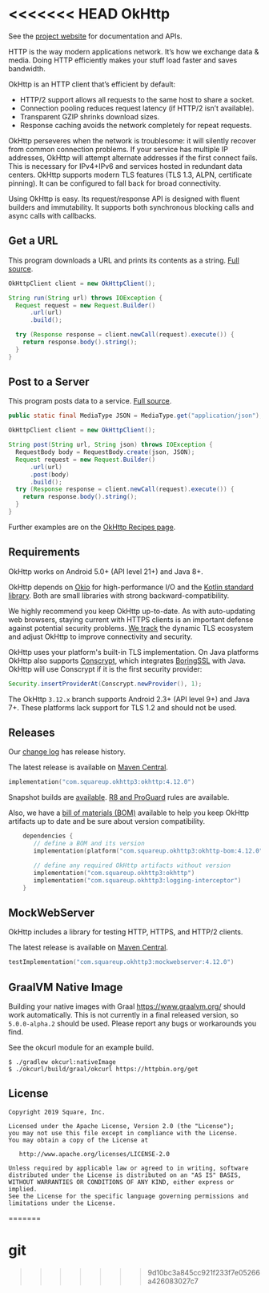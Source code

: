 <<<<<<< HEAD
OkHttp
======

See the [project website][okhttp] for documentation and APIs.

HTTP is the way modern applications network. It’s how we exchange data & media. Doing HTTP
efficiently makes your stuff load faster and saves bandwidth.

OkHttp is an HTTP client that’s efficient by default:

 * HTTP/2 support allows all requests to the same host to share a socket.
 * Connection pooling reduces request latency (if HTTP/2 isn’t available).
 * Transparent GZIP shrinks download sizes.
 * Response caching avoids the network completely for repeat requests.

OkHttp perseveres when the network is troublesome: it will silently recover from common connection
problems. If your service has multiple IP addresses, OkHttp will attempt alternate addresses if the
first connect fails. This is necessary for IPv4+IPv6 and services hosted in redundant data
centers. OkHttp supports modern TLS features (TLS 1.3, ALPN, certificate pinning). It can be
configured to fall back for broad connectivity.

Using OkHttp is easy. Its request/response API is designed with fluent builders and immutability. It
supports both synchronous blocking calls and async calls with callbacks.


Get a URL
---------

This program downloads a URL and prints its contents as a string. [Full source][get_example].

```java
OkHttpClient client = new OkHttpClient();

String run(String url) throws IOException {
  Request request = new Request.Builder()
      .url(url)
      .build();

  try (Response response = client.newCall(request).execute()) {
    return response.body().string();
  }
}
```


Post to a Server
----------------

This program posts data to a service. [Full source][post_example].

```java
public static final MediaType JSON = MediaType.get("application/json");

OkHttpClient client = new OkHttpClient();

String post(String url, String json) throws IOException {
  RequestBody body = RequestBody.create(json, JSON);
  Request request = new Request.Builder()
      .url(url)
      .post(body)
      .build();
  try (Response response = client.newCall(request).execute()) {
    return response.body().string();
  }
}
```

Further examples are on the [OkHttp Recipes page][recipes].


Requirements
------------

OkHttp works on Android 5.0+ (API level 21+) and Java 8+.

OkHttp depends on [Okio][okio] for high-performance I/O and the [Kotlin standard library][kotlin]. Both are small libraries with strong backward-compatibility.

We highly recommend you keep OkHttp up-to-date. As with auto-updating web browsers, staying current
with HTTPS clients is an important defense against potential security problems. [We
track][tls_history] the dynamic TLS ecosystem and adjust OkHttp to improve connectivity and
security.

OkHttp uses your platform's built-in TLS implementation. On Java platforms OkHttp also supports
[Conscrypt][conscrypt], which integrates [BoringSSL](https://github.com/google/boringssl) with Java. OkHttp will use Conscrypt if it is
the first security provider:

```java
Security.insertProviderAt(Conscrypt.newProvider(), 1);
```

The OkHttp `3.12.x` branch supports Android 2.3+ (API level 9+) and Java 7+. These platforms lack
support for TLS 1.2 and should not be used.


Releases
--------

Our [change log][changelog] has release history.

The latest release is available on [Maven Central](https://search.maven.org/artifact/com.squareup.okhttp3/okhttp/4.12.0/jar).

```kotlin
implementation("com.squareup.okhttp3:okhttp:4.12.0")
```

Snapshot builds are [available][snap]. [R8 and ProGuard][r8_proguard] rules are available.

Also, we have a [bill of materials (BOM)][bom] available to help you keep OkHttp artifacts up to date and be sure about version compatibility.

```kotlin
    dependencies {
       // define a BOM and its version
       implementation(platform("com.squareup.okhttp3:okhttp-bom:4.12.0"))

       // define any required OkHttp artifacts without version
       implementation("com.squareup.okhttp3:okhttp")
       implementation("com.squareup.okhttp3:logging-interceptor")
    }
```

MockWebServer
-------------

OkHttp includes a library for testing HTTP, HTTPS, and HTTP/2 clients.

The latest release is available on [Maven Central](https://search.maven.org/artifact/com.squareup.okhttp3/mockwebserver/4.12.0/jar).

```kotlin
testImplementation("com.squareup.okhttp3:mockwebserver:4.12.0")
```

GraalVM Native Image
--------------------

Building your native images with Graal https://www.graalvm.org/ should work automatically.
This is not currently in a final released version, so `5.0.0-alpha.2` should be used.
Please report any bugs or workarounds you find.

See the okcurl module for an example build.

```shell
$ ./gradlew okcurl:nativeImage
$ ./okcurl/build/graal/okcurl https://httpbin.org/get
```

License
-------

```
Copyright 2019 Square, Inc.

Licensed under the Apache License, Version 2.0 (the "License");
you may not use this file except in compliance with the License.
You may obtain a copy of the License at

   http://www.apache.org/licenses/LICENSE-2.0

Unless required by applicable law or agreed to in writing, software
distributed under the License is distributed on an "AS IS" BASIS,
WITHOUT WARRANTIES OR CONDITIONS OF ANY KIND, either express or implied.
See the License for the specific language governing permissions and
limitations under the License.
```

 [bom]: https://docs.gradle.org/6.2/userguide/platforms.html#sub:bom_import
 [changelog]: https://square.github.io/okhttp/changelog/
 [conscrypt]: https://github.com/google/conscrypt/
 [get_example]: https://raw.github.com/square/okhttp/master/samples/guide/src/main/java/okhttp3/guide/GetExample.java
 [kotlin]: https://kotlinlang.org/
 [okhttp3_pro]: https://raw.githubusercontent.com/square/okhttp/master/okhttp/src/main/resources/META-INF/proguard/okhttp3.pro
 [okhttp_312x]: https://github.com/square/okhttp/tree/okhttp_3.12.x
 [okhttp]: https://square.github.io/okhttp/
 [okio]: https://github.com/square/okio
 [post_example]: https://raw.github.com/square/okhttp/master/samples/guide/src/main/java/okhttp3/guide/PostExample.java
 [r8_proguard]: https://square.github.io/okhttp/features/r8_proguard/
 [recipes]: https://square.github.io/okhttp/recipes/
 [snap]: https://s01.oss.sonatype.org/content/repositories/snapshots/
 [tls_history]: https://square.github.io/okhttp/tls_configuration_history/
=======
# git
>>>>>>> 9d10bc3a845cc921f233f7e05266a426083027c7
